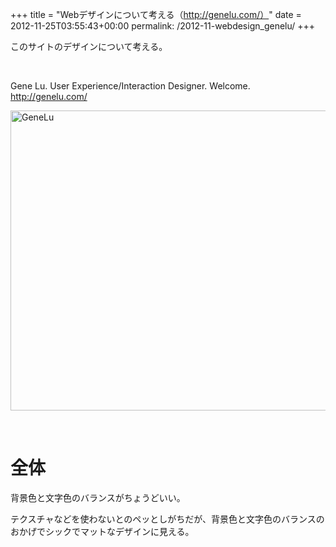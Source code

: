 +++
title = "Webデザインについて考える（http://genelu.com/）"
date = 2012-11-25T03:55:43+00:00
permalink: /2012-11-webdesign_genelu/
+++
&nbsp;

このサイトのデザインについて考える。

&nbsp;

Gene Lu. User Experience/Interaction Designer. Welcome.  
<http://genelu.com/>

[<img style="background-image: none; border-bottom: 0px; border-left: 0px; padding-left: 0px; padding-right: 0px; display: block; float: none; margin-left: auto; border-top: 0px; margin-right: auto; border-right: 0px; padding-top: 0px" title="GeneLu" border="0" alt="GeneLu" src="http://5000164.jp/wp-content/uploads/2012/11/GeneLu_thumb.png" width="640" height="480" />](http://5000164.jp/wp-content/uploads/2012/11/GeneLu.png)

&nbsp;

# 全体

背景色と文字色のバランスがちょうどいい。

テクスチャなどを使わないとのペッとしがちだが、背景色と文字色のバランスのおかげでシックでマットなデザインに見える。